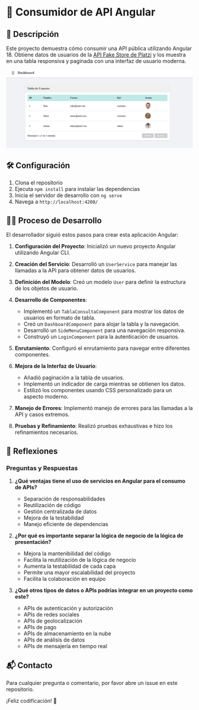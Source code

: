 # 🚀 Consumidor de API Angular

## 📖 Descripción

Este proyecto demuestra cómo consumir una API pública utilizando Angular 18. Obtiene datos de usuarios de la [API Fake Store de Platzi](https://api.escuelajs.co/api/v1/users) y los muestra en una tabla responsiva y paginada con una interfaz de usuario moderna.

![Tabla de Consumo de APIs](https://github.com/K451AKM/consumo-APIS-Angular/raw/master/tabla-consumo-apis.jpg)

## 🛠️ Configuración

1. Clona el repositorio
2. Ejecuta `npm install` para instalar las dependencias
3. Inicia el servidor de desarrollo con `ng serve`
4. Navega a `http://localhost:4200/`


## 🚶‍♂️ Proceso de Desarrollo

El desarrollador siguió estos pasos para crear esta aplicación Angular:

1. **Configuración del Proyecto**: Inicializó un nuevo proyecto Angular utilizando Angular CLI.

2. **Creación del Servicio**: Desarrolló un `UserService` para manejar las llamadas a la API para obtener datos de usuarios.

3. **Definición del Modelo**: Creó un modelo `User` para definir la estructura de los objetos de usuario.

4. **Desarrollo de Componentes**: 
   - Implementó un `TablaConsultaComponent` para mostrar los datos de usuarios en formato de tabla.
   - Creó un `DashboardComponent` para alojar la tabla y la navegación.
   - Desarrolló un `SideMenuComponent` para una navegación responsiva.
   - Construyó un `LoginComponent` para la autenticación de usuarios.

5. **Enrutamiento**: Configuró el enrutamiento para navegar entre diferentes componentes.

6. **Mejora de la Interfaz de Usuario**: 
   - Añadió paginación a la tabla de usuarios.
   - Implementó un indicador de carga mientras se obtienen los datos.
   - Estilizó los componentes usando CSS personalizado para un aspecto moderno.

7. **Manejo de Errores**: Implementó manejo de errores para las llamadas a la API y casos extremos.

8. **Pruebas y Refinamiento**: Realizó pruebas exhaustivas e hizo los refinamientos necesarios.

## 🤔 Reflexiones

### Preguntas y Respuestas

1. **¿Qué ventajas tiene el uso de servicios en Angular para el consumo de APIs?**
   - Separación de responsabilidades
   - Reutilización de código
   - Gestión centralizada de datos
   - Mejora de la testabilidad
   - Manejo eficiente de dependencias

2. **¿Por qué es importante separar la lógica de negocio de la lógica de presentación?**
   - Mejora la mantenibilidad del código
   - Facilita la reutilización de la lógica de negocio
   - Aumenta la testabilidad de cada capa
   - Permite una mayor escalabilidad del proyecto
   - Facilita la colaboración en equipo

3. **¿Qué otros tipos de datos o APIs podrías integrar en un proyecto como este?**
   - APIs de autenticación y autorización
   - APIs de redes sociales
   - APIs de geolocalización
   - APIs de pago
   - APIs de almacenamiento en la nube
   - APIs de análisis de datos
   - APIs de mensajería en tiempo real

## 📬 Contacto

Para cualquier pregunta o comentario, por favor abre un issue en este repositorio.

¡Feliz codificación! 🎉
